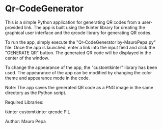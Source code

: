 # Qr-CodeGenerator
This is a simple Python application for generating QR codes from a user-provided link. The app is built using the tkinter library for creating the graphical user interface and the qrcode library for generating QR codes.

To run the app, simply execute the "Qr-CodeGenerator by-MauroPepa.py" file. Once the app is launched, enter a link into the input field and click the "GENERATE QR" button. The generated QR code will be displayed in the center of the window.

To change the appearance of the app, the "customtkinter" library has been used. The appearance of the app can be modified by changing the color theme and appearance mode in the code.

Note: The app saves the generated QR code as a PNG image in the same directory as the Python script.

Required Libraries:

tkinter
customtkinter
qrcode
PIL

Author:
Mauro Pepa
